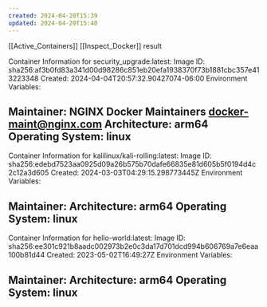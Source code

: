 ```yaml
---
created: 2024-04-20T15:39
updated: 2024-04-20T15:40
---
```

[[Active_Containers]]
[[Inspect_Docker]] result

Container Information for security_upgrade:latest:
Image ID: sha256:af3b0fd83a341d00d98286c851eb20efa1938370f73b1881cbc357e413223348
Created: 2024-04-04T20:57:32.90427074-06:00
Environment Variables:
   
Maintainer: NGINX Docker Maintainers <docker-maint@nginx.com>
Architecture: arm64
Operating System: linux
---------------------------------------
Container Information for kalilinux/kali-rolling:latest:
Image ID: sha256:edebd7523aa0925d09a26b575b70dafe66835e81d605b5f0194d4c2c12a3d605
Created: 2024-03-03T04:29:15.298773445Z
Environment Variables:
   
Maintainer: 
Architecture: arm64
Operating System: linux
---------------------------------------
Container Information for hello-world:latest:
Image ID: sha256:ee301c921b8aadc002973b2e0c3da17d701dcd994b606769a7e6eaa100b81d44
Created: 2023-05-02T16:49:27Z
Environment Variables:
   
Maintainer: 
Architecture: arm64
Operating System: linux
---------------------------------------
